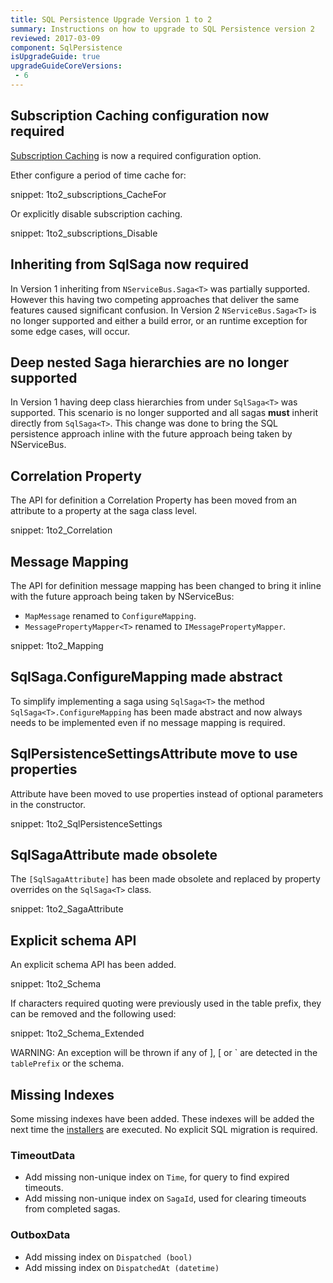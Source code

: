 ```yaml
---
title: SQL Persistence Upgrade Version 1 to 2
summary: Instructions on how to upgrade to SQL Persistence version 2
reviewed: 2017-03-09
component: SqlPersistence
isUpgradeGuide: true
upgradeGuideCoreVersions:
 - 6
---
```



## Subscription Caching configuration now required

[Subscription Caching](/nservicebus/sql-persistence/subscriptions.md) is now a required configuration option. 

Ether configure a period of time cache for:

snippet: 1to2_subscriptions_CacheFor

Or explicitly disable subscription caching.

snippet: 1to2_subscriptions_Disable


## Inheriting from SqlSaga now required

In Version 1 inheriting from `NServiceBus.Saga<T>` was partially supported. However this having two competing approaches that deliver the same features caused significant confusion. In Version 2 `NServiceBus.Saga<T>` is no longer supported and either a build error, or an runtime exception for some edge cases, will occur.


## Deep nested Saga hierarchies are no longer supported

In Version 1 having deep class hierarchies from under `SqlSaga<T>` was supported. This scenario is no longer supported and all sagas **must** inherit directly from `SqlSaga<T>`. This change was done to bring the SQL persistence approach inline with the future approach being taken by NServiceBus.


## Correlation Property

The API for definition a Correlation Property has been moved from an attribute to a property at the saga class level.

snippet: 1to2_Correlation


## Message Mapping

The API for definition message mapping has been changed to bring it inline with the future approach being taken by NServiceBus:

 * `MapMessage` renamed to `ConfigureMapping`.
 * `MessagePropertyMapper<T>` renamed to `IMessagePropertyMapper`.

snippet: 1to2_Mapping


## SqlSaga.ConfigureMapping made abstract

To simplify implementing a saga using `SqlSaga<T>` the method `SqlSaga<T>.ConfigureMapping` has been made abstract and now always needs to be implemented even if no message mapping is required.


## SqlPersistenceSettingsAttribute move to use properties

Attribute have been moved to use properties instead of optional parameters in the constructor.

snippet: 1to2_SqlPersistenceSettings


## SqlSagaAttribute made obsolete

The `[SqlSagaAttribute]` has been made obsolete and replaced by property overrides on the `SqlSaga<T>` class.

snippet: 1to2_SagaAttribute


## Explicit schema API

An explicit schema API has been added.

snippet: 1to2_Schema

If characters required quoting were previously used in the table prefix, they can be removed and the following used:

snippet: 1to2_Schema_Extended

WARNING: An exception will be thrown if any of ], [ or &grave; are detected in the `tablePrefix` or the schema.


## Missing Indexes

Some missing indexes have been added. These indexes will be added the next time the [installers](/nservicebus/sql-persistence/#installation) are executed. No explicit SQL migration is required.


### TimeoutData

 * Add missing non-unique index on `Time`, for query to find expired timeouts.
 * Add missing non-unique index on `SagaId`, used for clearing timeouts from completed sagas.


### OutboxData

* Add missing index on `Dispatched (bool)`
* Add missing index on `DispatchedAt (datetime)`